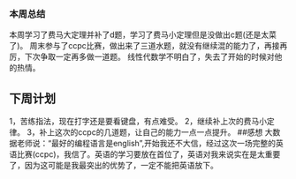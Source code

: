 ### 本周总结
本周学习了费马大定理并补了d题，学习了费马小定理但是没做出c题(还是太菜了)。
周末参与了ccpc比赛，做出来了三道水题，就没有继续混的能力了，再接再厉，下次争取一定再多做一道题。
线性代数学不明白了，失去了开始的时候对他的热情。
## 下周计划
1，苦练指法，现在打字还是要看键盘，有点难受。
2，继续补上次的费马小定律。
3，补上这次的ccpc的几道题，让自己的能力一点一点提升。
##感想
大数据老师说：“最好的编程语言是english”,开始我还不大信，经过这次一场完整的英语比赛(ccpc)，我信了。英语的学习要放在首位了，英语对我来说实在是太重要了，因为这可能是我最突出的优势了，一定不能把英语放下。


